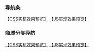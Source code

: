 ### 导航条
[【CSS实现效果预览】](https://baoyuzhang.github.io/JD.COM/module/shortcut/shortcut_css.html)
[【JS实现效果预览】](https://baoyuzhang.github.io/JD.COM/module/shortcut/shortcut_js.html)

### 商城分类导航
[【CSS实现效果预览】](https://baoyuzhang.github.io/JD.COM/module/NavCateMenu/nav_cate_menu_css.html)
[【JS实现效果预览】](https://baoyuzhang.github.io/JD.COM/module/NavCateMenu/nav_cate_menu_js.html)
